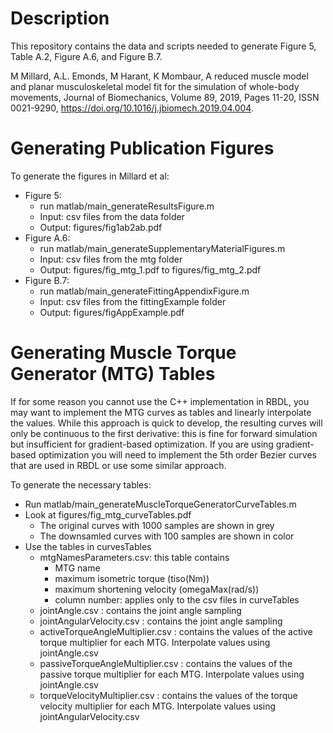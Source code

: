 # Description

This repository contains the data and scripts needed to generate Figure 5, Table A.2, Figure A.6, and Figure B.7.

M Millard, A.L. Emonds, M Harant, K Mombaur, A reduced muscle model and planar musculoskeletal model fit for the simulation of whole-body movements, Journal of Biomechanics, Volume 89, 2019, Pages 11-20, ISSN 0021-9290, https://doi.org/10.1016/j.jbiomech.2019.04.004.

# Generating Publication Figures

To generate the figures in Millard et al:

- Figure 5: 
    - run matlab/main_generateResultsFigure.m
    - Input: csv files from the data folder
    - Output: figures/fig1ab2ab.pdf
- Figure A.6: 
    - run matlab/main_generateSupplementaryMaterialFigures.m
    - Input: csv files from the mtg folder
    - Output: figures/fig_mtg_1.pdf to figures/fig_mtg_2.pdf     
- Figure B.7: 
    - run matlab/main_generateFittingAppendixFigure.m
    - Input: csv files from the fittingExample folder
    - Output: figures/figAppExample.pdf

# Generating Muscle Torque Generator (MTG) Tables


If for some reason you cannot use the C++ implementation in RBDL, you may want to implement the MTG curves as tables and linearly interpolate the values. While this approach is quick to develop, the resulting curves will only be continuous to the first derivative: this is fine for forward simulation but insufficient for gradient-based optimization. If you are using gradient-based optimization you will need to implement the 5th order Bezier curves that are used in RBDL or use some similar approach.

To generate the necessary tables:

- Run matlab/main_generateMuscleTorqueGeneratorCurveTables.m
- Look at figures/fig_mtg_curveTables.pdf
    - The original curves with 1000 samples are shown in grey
    - The downsamled curves with 100 samples are shown in color
- Use the tables in curvesTables
    - mtgNamesParameters.csv: this table contains
        - MTG name 
        - maximum isometric torque (tiso(Nm))
        - maximum shortening velocity (omegaMax(rad/s))
        - column number: applies only to the csv files in curveTables
    - jointAngle.csv : contains the joint angle sampling
    - jointAngularVelocity.csv : contains the joint angle sampling    
    - activeTorqueAngleMultiplier.csv : contains the values of the active torque multiplier for each MTG. Interpolate values using jointAngle.csv 
    - passiveTorqueAngleMultiplier.csv : contains the values of the passive torque multiplier for each MTG. Interpolate values using jointAngle.csv 
    - torqueVelocityMultiplier.csv : contains the values of the torque velocity multiplier for each MTG. Interpolate values using jointAngularVelocity.csv 

